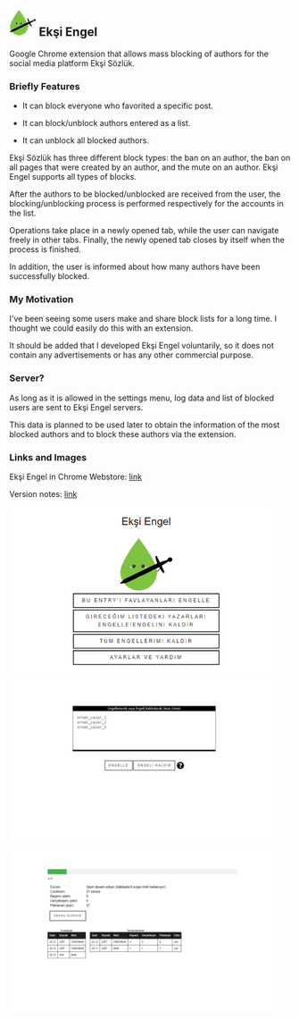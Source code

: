 <div float="left">
<h2><img src="assets/img/eksiengel48.png" width="48" height="48"> Ekşi Engel</h2>
</div>
Google Chrome extension that allows mass blocking of authors for the social media platform Ekşi Sözlük.

<h3>Briefly Features</h3>

- It can block everyone who favorited a specific post.

- It can block/unblock authors entered as a list.

- It can unblock all blocked authors.

Ekşi Sözlük has three different block types: the ban on an author, the ban on all pages that were created by an author, and the mute on an author. Ekşi Engel supports all types of blocks.

After the authors to be blocked/unblocked are received from the user, the blocking/unblocking process is performed respectively for the accounts in the list.

Operations take place in a newly opened tab, while the user can navigate freely in other tabs. Finally, the newly opened tab closes by itself when the process is finished.

In addition, the user is informed about how many authors have been successfully blocked.

<h3>My Motivation</h3>

I've been seeing some users make and share block lists for a long time. I thought we could easily do this with an extension.

It should be added that I developed Ekşi Engel voluntarily, so it does not contain any advertisements or has any other commercial purpose.

<h3>Server?</h3>

As long as it is allowed in the settings menu, log data and list of blocked users are sent to Ekşi Engel servers.

This data is planned to be used later to obtain the information of the most blocked authors and to block these authors via the extension.

<h3>Links and Images</h3>

Ekşi Engel in Chrome Webstore: [link](https://chrome.google.com/webstore/detail/ek%C5%9Fi-engel/cpfbfacaggnedffhdgdgmhkobijckkha)

Version notes: [link](https://h-enes-simsek.github.io/EksiEngel/versionnotes.html)  

<div float="left">
<img src="publish/ss/popup.png" width="480" height="300">
<img src="publish/ss/authorListPage.png" width="480" height="300">
<img src="publish/ss/notification.png" width="480" height="300">
</div>
